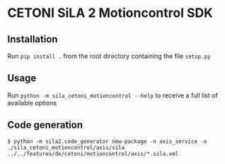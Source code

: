 # CETONI SiLA 2 Motioncontrol SDK
## Installation
Run `pip install .` from the root directory containing the file `setup.py`

## Usage
Run `python -m sila_cetoni_motioncontrol --help` to receive a full list of available options

## Code generation
```console
$ python -m sila2.code_generator new-package -n axis_service -o ./sila_cetoni_motioncontrol/axis/sila ../../features/de/cetoni/motioncontrol/axis/*.sila.xml
```
